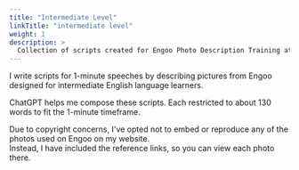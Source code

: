 ```yaml
---
title: "Intermediate Level"
linkTitle: "intermediate level"
weight: 1
description: >
  Collection of scripts created for Engoo Photo Description Training at Intermediate Level
---
```


I write scripts for 1-minute speeches by describing pictures from Engoo designed for intermediate English language learners.

ChatGPT helps me compose these scripts.
Each restricted to about 130 words to fit the 1-minute timeframe.

Due to copyright concerns, I've opted not to embed or reproduce any of the photos used on Engoo on my website.   
Instead, I have included the reference links, so you can view each photo there.
